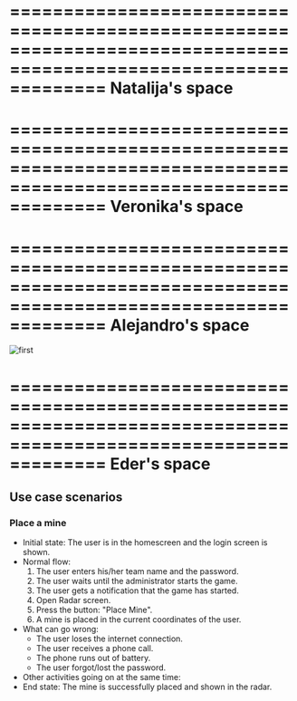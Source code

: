 =================================================================================================================
Natalija's space
=================================================================================================================
































































































=================================================================================================================
Veronika's space
=================================================================================================================

































































































=================================================================================================================
Alejandro's space
=================================================================================================================


![first]("https://github.com/natalijk/SoftEng2013/blob/master/UseCase%20Diagram0.jpg")






























































































=================================================================================================================
Eder's space
=================================================================================================================
## Use case scenarios
### Place a mine
* Initial state: The user is in the homescreen and the login screen is shown.
* Normal flow:
  1. The user enters his/her team name and the password.
  2. The user waits until the administrator starts the game.
  3. The user gets a notification that the game has started.
  4. Open Radar screen.
  5. Press the button: "Place Mine".
  6. A mine is placed in the current coordinates of the user.
* What can go wrong: 
  + The user loses the internet connection.
  + The user receives a phone call.
  + The phone runs out of battery.
  + The user forgot/lost the password.
* Other activities going on at the same time:
* End state: The mine is successfully placed and shown in the radar.































































































